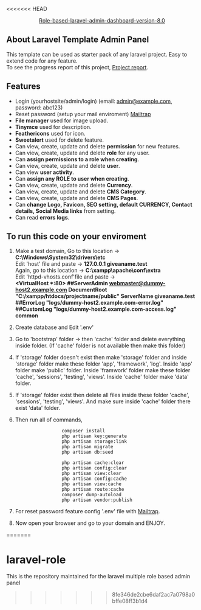 <<<<<<< HEAD
<p align="center"><a href="https://docs.google.com/spreadsheets/d/10W31p2Vcd0jOxa6pWxibEGVr1fPzakDS3ctT-EirAUc/edit?usp=sharing" target="_blank">Role-based-laravel-admin-dashboard-version-8.0</a></p>

## About Laravel Template Admin Panel

This template can be used as starter pack of any laravel project. Easy to extend code for any feature. <br>
To see the progress report of this project, [Project report](https://docs.google.com/spreadsheets/d/10W31p2Vcd0jOxa6pWxibEGVr1fPzakDS3ctT-EirAUc/edit?usp=sharing). 

## Features

- Login (yourhostsite/admin/login) (email: admin@example.com, password: abc123)
- Reset password (setup your mail enviroment) [Mailtrap](https://mailtrap.io/)
- <b>File manager</b> used for image upload.
- <b>Tinymce</b> used for description.
- <b>Feathericons</b> used for icon.
- <b>Sweetalert</b> used for delete feature.
- Can view, create, update and delete <b>permission</b> for new features.
- Can view, create, update and delete <b>role</b> for any user.
- Can <b>assign permissions to a role when creating</b>.
- Can view, create, update and delete <b>user</b>.
- Can view <b>user activity</b>.
- Can <b>assign any ROLE to user when creating</b>.
- Can view, create, update and delete <b>Currency</b>.
- Can view, create, update and delete <b>CMS Category</b>.
- Can view, create, update and delete <b>CMS Pages</b>.
- Can <b>change Logo, Favicon, SEO setting, default CURRENCY, Contact details, Social Media links</b> from setting.
- Can read <b>errors logs</b>.


## To run this code on your enviroment

1. Make a test domain,
    Go to this location -> <b>C:\Windows\System32\drivers\etc </b> <br>
    Edit 'host' file and paste -> <b>127.0.0.1       giveaname.test </b> <br>
    Again, go to this location -> <b>C:\xampp\apache\conf\extra </b> <br>
    Edit 'httpd-vhosts.conf'file and paste ->  <br>
    <b>
    <VirtualHost *:80>
    ##ServerAdmin webmaster@dummy-host2.example.com
    DocumentRoot "C:/xampp/htdocs/projectname/public"
    ServerName giveaname.test
    ##ErrorLog "logs/dummy-host2.example.com-error.log"
    ##CustomLog "logs/dummy-host2.example.com-access.log" common
    </VirtualHost>
    </b> <br>
  
2. Create database and Edit '.env' <br>
3. Go to 'bootstrap' folder -> then 'cache' folder and delete everything inside folder. (If 'cache' folder is not available then make this folder)
4. If 'storage' folder doesn't exist then make 'storage' folder and inside 'storage' folder make these folder 'app', 'framework', 'log'. Inside 'app' folder make 'public'
   folder. Inside 'framwork' folder make these folder 'cache', 'sessions', 'testing', 'views'. Inside 'cache' folder make 'data' folder.
5. If 'storage' folder exist then delete all files inside these folder 'cache', 'sessions', 'testing', 'views'. And make sure inside 'cache' folder there exist 'data' folder.
6. Then run all of commands, <br>

                        composer install
                        php artisan key:generate
                        php artisan storage:link
                        php artisan migrate
                        php artisan db:seed
                        
                        php artisan cache:clear
                        php artisan config:clear
                        php artisan view:clear
                        php artisan config:cache
                        php artisan view:cache
                        php artisan route:cache
                        composer dump-autoload
                        php artisan vendor:publish
                       
7. For reset password feature config '.env' file with [Mailtrap](https://mailtrap.io/).
8. Now open your browser and go to your domain and ENJOY.
    
    
=======
# laravel-role
This is the repository maintained for the laravel multiple role based admin panel
>>>>>>> 8fe346de2cbe6daf2ac7a0798a0bffe08ff3b1d4

